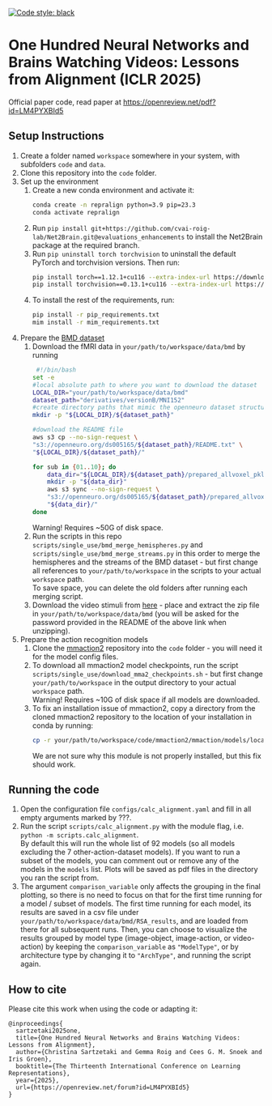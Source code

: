 [![Code style: black](https://img.shields.io/badge/code%20style-black-000000.svg)](https://github.com/psf/black)

# One Hundred Neural Networks and Brains Watching Videos: Lessons from Alignment (ICLR 2025)
Official paper code, read paper at https://openreview.net/pdf?id=LM4PYXBId5

## Setup Instructions
1. Create a folder named `workspace` somewhere in your system, with subfolders `code` and `data`.
2. Clone this repository into the `code` folder.
3. Set up the environment
   1. Create a new conda environment and activate it: 
      ```bash
      conda create -n repralign python=3.9 pip=23.3
      conda activate repralign
      ```
   2. Run `pip install git+https://github.com/cvai-roig-lab/Net2Brain.git@evaluations_enhancements` to install the 
      Net2Brain package at the required branch.
   3. Run `pip uninstall torch torchvision` to uninstall the default PyTorch and torchvision versions. Then run:
      ```bash
      pip install torch==1.12.1+cu116 --extra-index-url https://download.pytorch.org/whl/cu116
      pip install torchvision==0.13.1+cu116 --extra-index-url https://download.pytorch.org/whl/cu116
      ```
   4. To install the rest of the requirements, run:
      ```bash
      pip install -r pip_requirements.txt
      mim install -r mim_requirements.txt
      ```
4. Prepare the [BMD dataset](https://openneuro.org/datasets/ds005165/versions/1.0.3)
   1. Download the fMRI data in 
      `your/path/to/workspace/data/bmd` by running
       ```bash
        #!/bin/bash
       set -e
       #local absolute path to where you want to download the dataset
       LOCAL_DIR="your/path/to/workspace/data/bmd"
       dataset_path="derivatives/versionB/MNI152"
       #create directory paths that mimic the openneuro dataset structure
       mkdir -p "${LOCAL_DIR}/${dataset_path}"
    
       #download the README file
       aws s3 cp --no-sign-request \
       "s3://openneuro.org/ds005165/${dataset_path}/README.txt" \
       "${LOCAL_DIR}/${dataset_path}/"
    
       for sub in {01..10}; do
           data_dir="${LOCAL_DIR}/${dataset_path}/prepared_allvoxel_pkl/sub-${sub}"
           mkdir -p "${data_dir}"
           aws s3 sync --no-sign-request \
           "s3://openneuro.org/ds005165/${dataset_path}/prepared_allvoxel_pkl/sub-${sub}/" \
           "${data_dir}/"
       done
       ```
      Warning! Requires ~50G of disk space.
   2. Run the scripts in this repo `scripts/single_use/bmd_merge_hemispheres.py` and 
      `scripts/single_use/bmd_merge_streams.py` in this order to merge the hemispheres and the streams of the BMD 
      dataset - but first change all references to `your/path/to/workspace` in the scripts to your actual `workspace` 
      path.  
      To save space, you can delete the old folders after running each merging script.
   3. Download the video stimuli from [here](https://boldmomentsdataset.csail.mit.edu/stimuli_metadata/) - place and 
      extract the zip file in `your/path/to/workspace/data/bmd` (you will be asked for the password provided in the 
      README of the above link when unzipping).
5. Prepare the action recognition models
   1. Clone the [mmaction2](https://github.com/open-mmlab/mmaction2.git) repository into the `code` folder - you will
      need it for the model config files.
   2. To download all mmaction2 model checkpoints, run the script `scripts/single_use/download_mma2_checkpoints.sh` - 
      but first change `your/path/to/workspace` in the output directory to your actual `workspace` path.  
      Warning! Requires ~10G of disk space if all models are downloaded.
   3. To fix an installation issue of mmaction2, copy a directory from the cloned mmaction2 repository to the 
      location of your installation in conda by running:
      ```bash
      cp -r your/path/to/workspace/code/mmaction2/mmaction/models/localizers/drn/ your/path/to/conda/envs/repralign/lib/python3.9/site-packages/mmaction/models/localizers/
      ```
      We are not sure why this module is not properly installed, but this fix should work.

## Running the code
1. Open the configuration file `configs/calc_alignment.yaml` and fill in all empty arguments marked by ???. 
2. Run the script `scripts/calc_alignment.py` with the module flag, i.e. `python -m scripts.calc_alignment`.  
   By default this will run the whole list of 92 models (so all models excluding the 7 other-action-dataset models).
   If you want to run a subset of the models, you can comment out or remove any of the models in the `models` list.
   Plots will be saved as pdf files in the directory you ran the script from.
3. The argument `comparison_variable` only affects the grouping in the final plotting, so there is no need to focus 
   on that for the first time running for a model / subset of models.
   The first time running for each model, its results are saved in a csv file under 
   `your/path/to/workspace/data/bmd/RSA_results`, and are loaded from there for all subsequent runs. Then, you can 
   choose to visualize the results grouped by model type (image-object, image-action, or video-action) by keeping 
   the `comparison_variable` as `"ModelType"`, or by architecture type by changing it to `"ArchType"`, and running 
   the script again.

## How to cite
Please cite this work when using the code or adapting it:
```
@inproceedings{
  sartzetaki2025one,
  title={One Hundred Neural Networks and Brains Watching Videos: Lessons from Alignment},
  author={Christina Sartzetaki and Gemma Roig and Cees G. M. Snoek and Iris Groen},
  booktitle={The Thirteenth International Conference on Learning Representations},
  year={2025},
  url={https://openreview.net/forum?id=LM4PYXBId5}
}
```
